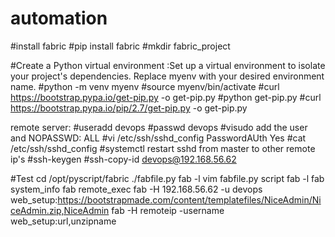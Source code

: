 # automation

#install fabric
#pip install fabric
#mkdir fabric_project

#Create a Python virtual environment :Set up a virtual environment to isolate your project's dependencies. Replace myenv with your desired environment name.
#python -m venv myenv
#source myenv/bin/activate
#curl https://bootstrap.pypa.io/get-pip.py -o get-pip.py
#python get-pip.py
#curl https://bootstrap.pypa.io/pip/2.7/get-pip.py -o get-pip.py


remote server:
#useradd devops
#passwd devops
#visudo
add the user and NOPASSWD: ALL
#vi /etc/ssh/sshd_config
PasswordAUth Yes
#cat /etc/ssh/sshd_config
#systemctl restart sshd
from master to other remote ip's
#ssh-keygen
#ssh-copy-id devops@192.168.56.62


#Test
cd /opt/pyscript/fabric
./fabfile.py
fab -l
vim fabfile.py
script
fab -l
fab system_info
fab remote_exec
fab -H 192.168.56.62 -u devops web_setup:https://bootstrapmade.com/content/templatefiles/NiceAdmin/NiceAdmin.zip,NiceAdmin
fab -H remoteip -username web_setup:url,unzipname


